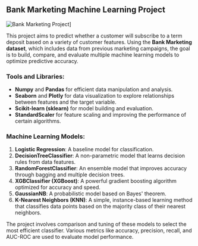## Bank Marketing Machine Learning Project

![Bank Marketing Project]([[https://your-image-url.com](https://github.com/Ali-jalil88/-Bank-Marketing-Machine-Learning/blob/main/DALL%C2%B7E%202024-09-26%2013.33.51%20-%20A%20modern%20data%20science%20and%20machine%20learning%20project%20setup%20showcasing%20various%20tools%20and%20techniques%20used%20in%20the%20Bank%20Marketing%20Machine%20Learning%20project.%20.webp))]

This project aims to predict whether a customer will subscribe to a term deposit based on a variety of customer features. Using the **Bank Marketing dataset**, which includes data from previous marketing campaigns, the goal is to build, compare, and evaluate multiple machine learning models to optimize predictive accuracy.

### Tools and Libraries:
- **Numpy** and **Pandas** for efficient data manipulation and analysis.
- **Seaborn** and **Plotly** for data visualization to explore relationships between features and the target variable.
- **Scikit-learn (sklearn)** for model building and evaluation.
- **StandardScaler** for feature scaling and improving the performance of certain algorithms.

### Machine Learning Models:
1. **Logistic Regression**: A baseline model for classification.
2. **DecisionTreeClassifier**: A non-parametric model that learns decision rules from data features.
3. **RandomForestClassifier**: An ensemble model that improves accuracy through bagging and multiple decision trees.
4. **XGBClassifier (XGBoost)**: A powerful gradient boosting algorithm optimized for accuracy and speed.
5. **GaussianNB**: A probabilistic model based on Bayes' theorem.
6. **K-Nearest Neighbors (KNN)**: A simple, instance-based learning method that classifies data points based on the majority class of their nearest neighbors.

The project involves comparison and tuning of these models to select the most efficient classifier. Various metrics like accuracy, precision, recall, and AUC-ROC are used to evaluate model performance.
